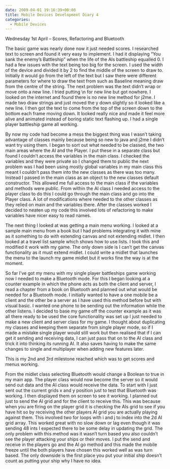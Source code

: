 ```yaml
---
date: 2009-04-01 19:16:39+00:00
title: Mobile Devices Development Diary 4
categories:
  - Mobile Devices
---
```


Wednesday 1st April – Scores, Refactoring and Bluetooth

The basic game was nearly done now it just needed scores. I researched text to screen and found it very easy to implement. I had it displaying “You sank the enemy’s Battleship” when the life of the AIs battleship equalled 0. I had a few issues with the text being too big for the screen. I used the width of the device and divided it by 2 to find the middle of the screen to draw to. Initially it would go from the left of the text but I saw there were different parameters for where to draw the text from such as Baseline meaning draw from the centre of the string. The next problem was the text didn’t wrap or move onto a new line. I tried putting \n for new line but got nowhere. I looked on the internet and found there is no new line method for j2me. I made two draw strings and just moved the y down slightly so it looked like a new line. I then got the text to come from the top of the screen down to the bottom each frame moving down. It looked really nice and made it feel more alive and animated instead of boring static text flashing up. I had a single player battleship game all working.

By now my code had become a mess the biggest thing was I wasn’t taking advantage of classes mainly because being so new to java and j2me I didn’t want try using them. I began to sort out what needed to be classed, the two main areas where the AI and the Player. I put these in a separate class but found I couldn’t access the variables in the main class. I checked the variables and they were private so I changed them to public the next problem was I had been using mostly global variables in my main class this meant I couldn’t pass them into the new classes as there was too many. Instead I passed in the main class as an object to the new classes default constructor. This allowed me full access to the main class if the variables and methods were public. From within the AI class I needed access to the player class to do this I could go through the main class and go into the Player class. A lot of modifications where needed to the other classes as they relied on main and the variables there. After the classes worked I decided to neaten up my code this involved lots of refactoring to make variables have nicer easy to read names.

The next thing I looked at was getting a main menu working. I looked at a sample main menu from a book but I had problems integrating it with mine as it something to do with extending canvas and not extending midlet. I then looked at a travel list sample which shows how to use lists. I took this and modified it work with my game. The only down side is I can’t get the canvas functionality as it must extend midlet. I could write a midlet that launches the menu to the launch my game midlet but it works fine the way is at the moment.

So far I’ve got my menu with my single player battleships game working now I needed to make a Bluetooth mode. For this I began looking at a counter example in which the phone acts as both the client and server, I read a chapter from a book on Bluetooth and planned out what would be needed for a Bluetooth mode. I initially wanted to have a one mobile be a client and the other be a server as I have used this method before but with visual basic. I wanted one phone to be sending out the information while the other listens. I decided to base my game off the counter example as it was all there ready to be used the core functionality was set up I just needed to make a new client and server class for my game. I thought about duplicating my classes and keeping them separate from single player mode, so if I made a mistake single player would still work but then realised that if I can get it sending and receiving data, I can just pass that on to the AI class and trick it into thinking its running AI. It also saves having to make the same changes to single and multiplayer when adding new features later.

This is my 2nd and 3rd milestone reached which was to get scores and menus working.

From the midlet class selecting Bluetooth would change a Boolean to true in my main app. The player class would now become the server so it would send out data and the AI class would receive the data. To start with I just sent out the current grids x and y position just to test that Bluetooth was working. I then displayed them on screen to see it working. I planned out just to send the AI grid and for the client to receive this. This was because when you are firing on the player grid it is checking the AIs grid to see if you have hit so by receiving the other players AI grid you are actually playing against them. This involved two for loops with i and j to index into the 2d AI grid array. This worked great with no slow down or lag even though it was sending 48 ints I expected there to be some delay in updating the grid. The only problem with this method was it wasn’t turn based you also couldn’t see the player attacking your ships or their moves. I put the send and receive in the players go and the AI go method and this made the mobile freeze until the both players have chosen this worked well as was turn based. The only downside is the first place you put your initial ship doesn’t count as putting your ship why I have no idea.
